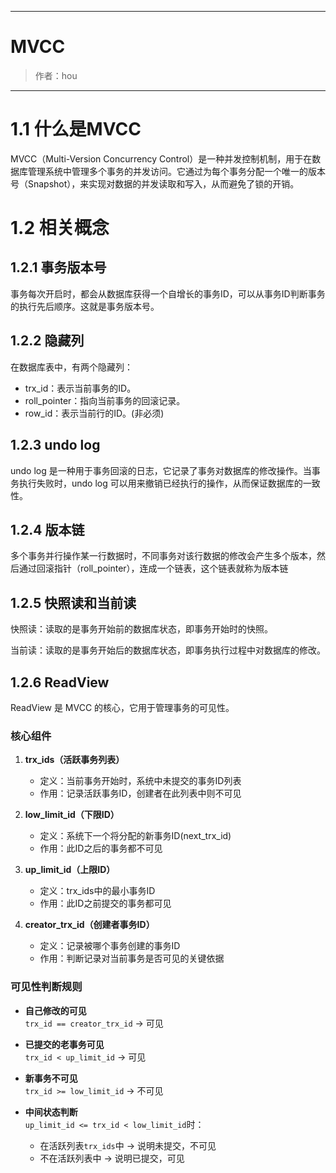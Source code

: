 ------

# MVCC

> 作者：hou
------
# 1.1 什么是MVCC

MVCC（Multi-Version Concurrency Control）是一种并发控制机制，用于在数据库管理系统中管理多个事务的并发访问。它通过为每个事务分配一个唯一的版本号（Snapshot），来实现对数据的并发读取和写入，从而避免了锁的开销。

# 1.2 相关概念

## 1.2.1 事务版本号

事务每次开启时，都会从数据库获得一个自增长的事务ID，可以从事务ID判断事务的执行先后顺序。这就是事务版本号。

## 1.2.2 隐藏列

在数据库表中，有两个隐藏列：

- trx_id：表示当前事务的ID。
- roll_pointer：指向当前事务的回滚记录。
- row_id：表示当前行的ID。(非必须)

## 1.2.3 undo log

undo log 是一种用于事务回滚的日志，它记录了事务对数据库的修改操作。当事务执行失败时，undo log 可以用来撤销已经执行的操作，从而保证数据库的一致性。

## 1.2.4 版本链

多个事务并行操作某一行数据时，不同事务对该行数据的修改会产生多个版本，然后通过回滚指针（roll_pointer），连成一个链表，这个链表就称为版本链

## 1.2.5 快照读和当前读

快照读：读取的是事务开始前的数据库状态，即事务开始时的快照。

当前读：读取的是事务开始后的数据库状态，即事务执行过程中对数据库的修改。

## 1.2.6 ReadView

ReadView 是 MVCC 的核心，它用于管理事务的可见性。

### 核心组件
1. **trx_ids（活跃事务列表）**
   - 定义：当前事务开始时，系统中未提交的事务ID列表
   - 作用：记录活跃事务ID，创建者在此列表中则不可见

2. **low_limit_id（下限ID）**
   - 定义：系统下一个将分配的新事务ID(next_trx_id)
   - 作用：此ID之后的事务都不可见

3. **up_limit_id（上限ID）**
   - 定义：trx_ids中的最小事务ID
   - 作用：此ID之前提交的事务都可见

4. **creator_trx_id（创建者事务ID）**
   - 定义：记录被哪个事务创建的事务ID
   - 作用：判断记录对当前事务是否可见的关键依据

### 可见性判断规则
- **自己修改的可见**  
  `trx_id == creator_trx_id` → 可见

- **已提交的老事务可见**  
  `trx_id < up_limit_id` → 可见

- **新事务不可见**  
  `trx_id >= low_limit_id` → 不可见

- **中间状态判断**  
  `up_limit_id <= trx_id < low_limit_id`时：
  - 在活跃列表`trx_ids`中 → 说明未提交，不可见
  - 不在活跃列表中 → 说明已提交，可见